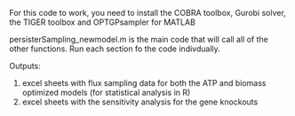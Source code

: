For this code to work, you need to install the COBRA toolbox, Gurobi solver, the TIGER toolbox and OPTGPsampler for MATLAB

persisterSampling_newmodel.m is the main code that will call all of the other functions. 
Run each section fo the code indivdually. 

Outputs: 
1. excel sheets with flux sampling data for both the ATP and biomass optimized models (for statistical analysis in R)
2. excel sheets with the sensitivity analysis for the gene knockouts
